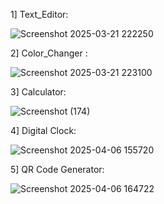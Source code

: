 1] Text_Editor:

![Screenshot 2025-03-21 222250](https://github.com/user-attachments/assets/3fd242b6-7b8f-4a33-8df3-3778996119ba)

2] Color_Changer :

![Screenshot 2025-03-21 223100](https://github.com/user-attachments/assets/9884df30-369c-42f2-b106-15f08f87557a)

3] Calculator:

![Screenshot (174)](https://github.com/user-attachments/assets/6b69be20-4397-4730-b456-53744ac541f5)

4] Digital Clock:

![Screenshot 2025-04-06 155720](https://github.com/user-attachments/assets/da3b2143-997f-4d6c-a473-eb925f8054d4)

5] QR Code Generator:

![Screenshot 2025-04-06 164722](https://github.com/user-attachments/assets/cc4b2723-ad9b-459e-aeb8-c66ce51c4caa)


